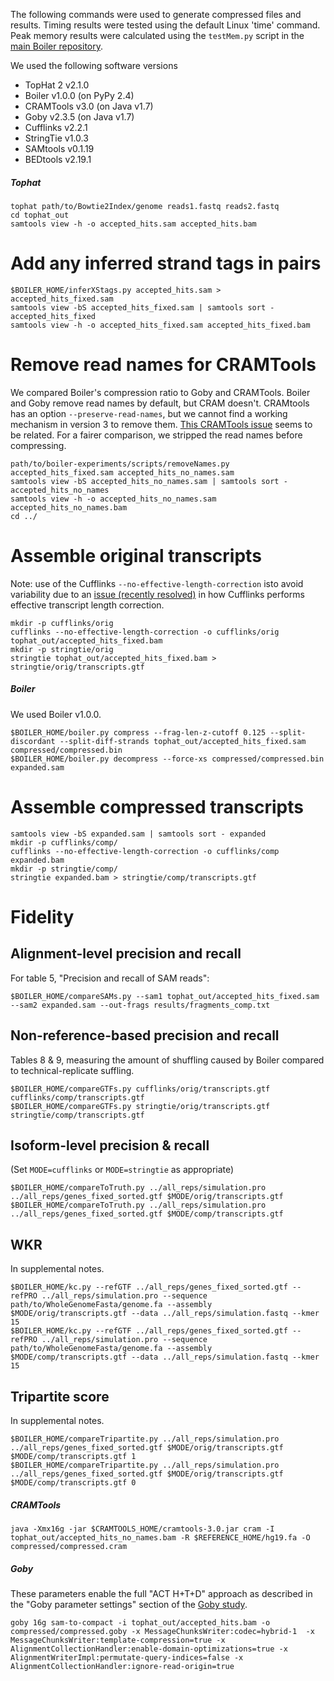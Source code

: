 The following commands were used to generate compressed files and results. 
Timing results were tested using the default Linux 'time' command. Peak memory results were calculated using the `testMem.py` script in the [main Boiler repository].

We used the following software versions
* TopHat 2 v2.1.0
* Boiler v1.0.0 (on PyPy 2.4)
* CRAMTools v3.0 (on Java v1.7)
* Goby v2.3.5 (on Java v1.7)
* Cufflinks v2.2.1
* StringTie v1.0.3
* SAMtools v0.1.19
* BEDtools v2.19.1

##### Tophat #####

```
tophat path/to/Bowtie2Index/genome reads1.fastq reads2.fastq
cd tophat_out
samtools view -h -o accepted_hits.sam accepted_hits.bam
```

# Add any inferred strand tags in pairs

```
$BOILER_HOME/inferXStags.py accepted_hits.sam > accepted_hits_fixed.sam
samtools view -bS accepted_hits_fixed.sam | samtools sort - accepted_hits_fixed
samtools view -h -o accepted_hits_fixed.sam accepted_hits_fixed.bam
```

# Remove read names for CRAMTools

We compared Boiler's compression ratio to Goby and CRAMTools. Boiler and Goby remove read names by default, but CRAM doesn't. CRAMtools has an option `--preserve-read-names`, but we cannot find a working mechanism in version 3 to remove them.  [This CRAMTools issue](https://github.com/enasequence/cramtools/issues/48) seems to be related. For a fairer comparison, we stripped the read names before compressing.

```
path/to/boiler-experiments/scripts/removeNames.py accepted_hits_fixed.sam accepted_hits_no_names.sam
samtools view -bS accepted_hits_no_names.sam | samtools sort - accepted_hits_no_names
samtools view -h -o accepted_hits_no_names.sam accepted_hits_no_names.bam
cd ../
```

# Assemble original transcripts

Note: use of the Cufflinks `--no-effective-length-correction` isto avoid variability due to an [issue (recently resolved)](https://github.com/cole-trapnell-lab/cufflinks/pull/32) in how Cufflinks performs effective transcript length correction.

```
mkdir -p cufflinks/orig
cufflinks --no-effective-length-correction -o cufflinks/orig tophat_out/accepted_hits_fixed.bam
mkdir -p stringtie/orig
stringtie tophat_out/accepted_hits_fixed.bam > stringtie/orig/transcripts.gtf
```

##### Boiler #####

We used Boiler v1.0.0.

```
$BOILER_HOME/boiler.py compress --frag-len-z-cutoff 0.125 --split-discordant --split-diff-strands tophat_out/accepted_hits_fixed.sam compressed/compressed.bin
$BOILER_HOME/boiler.py decompress --force-xs compressed/compressed.bin expanded.sam
```

# Assemble compressed transcripts

```
samtools view -bS expanded.sam | samtools sort - expanded
mkdir -p cufflinks/comp/
cufflinks --no-effective-length-correction -o cufflinks/comp expanded.bam
mkdir -p stringtie/comp/
stringtie expanded.bam > stringtie/comp/transcripts.gtf
```

# Fidelity

## Alignment-level precision and recall

For table 5, "Precision and recall of SAM reads":

```
$BOILER_HOME/compareSAMs.py --sam1 tophat_out/accepted_hits_fixed.sam --sam2 expanded.sam --out-frags results/fragments_comp.txt
```

## Non-reference-based precision and recall

Tables 8 & 9, measuring the amount of shuffling caused by Boiler compared to technical-replicate suffling.

```
$BOILER_HOME/compareGTFs.py cufflinks/orig/transcripts.gtf cufflinks/comp/transcripts.gtf
$BOILER_HOME/compareGTFs.py stringtie/orig/transcripts.gtf stringtie/comp/transcripts.gtf
```

## Isoform-level precision & recall

(Set `MODE=cufflinks` or `MODE=stringtie` as appropriate)

```
$BOILER_HOME/compareToTruth.py ../all_reps/simulation.pro ../all_reps/genes_fixed_sorted.gtf $MODE/orig/transcripts.gtf
$BOILER_HOME/compareToTruth.py ../all_reps/simulation.pro ../all_reps/genes_fixed_sorted.gtf $MODE/comp/transcripts.gtf
```

## WKR

In supplemental notes.

```
$BOILER_HOME/kc.py --refGTF ../all_reps/genes_fixed_sorted.gtf --refPRO ../all_reps/simulation.pro --sequence path/to/WholeGenomeFasta/genome.fa --assembly $MODE/orig/transcripts.gtf --data ../all_reps/simulation.fastq --kmer 15 
$BOILER_HOME/kc.py --refGTF ../all_reps/genes_fixed_sorted.gtf --refPRO ../all_reps/simulation.pro --sequence path/to/WholeGenomeFasta/genome.fa --assembly $MODE/comp/transcripts.gtf --data ../all_reps/simulation.fastq --kmer 15 
```

## Tripartite score

In supplemental notes.

```
$BOILER_HOME/compareTripartite.py ../all_reps/simulation.pro ../all_reps/genes_fixed_sorted.gtf $MODE/orig/transcripts.gtf $MODE/comp/transcripts.gtf 1
$BOILER_HOME/compareTripartite.py ../all_reps/simulation.pro ../all_reps/genes_fixed_sorted.gtf $MODE/orig/transcripts.gtf $MODE/comp/transcripts.gtf 0
```

##### CRAMTools #####

```
java -Xmx16g -jar $CRAMTOOLS_HOME/cramtools-3.0.jar cram -I tophat_out/accepted_hits_no_names.bam -R $REFERENCE_HOME/hg19.fa -O compressed/compressed.cram
```

##### Goby #####

These parameters enable the full "ACT H+T+D" approach as described in the "Goby parameter settings" section of the [Goby study](http://journals.plos.org/plosone/article?id=10.1371/journal.pone.0079871).

```
goby 16g sam-to-compact -i tophat_out/accepted_hits.bam -o compressed/compressed.goby -x MessageChunksWriter:codec=hybrid-1  -x MessageChunksWriter:template-compression=true -x AlignmentCollectionHandler:enable-domain-optimizations=true -x AlignmentWriterImpl:permutate-query-indices=false -x AlignmentCollectionHandler:ignore-read-origin=true
```

[main Boiler repository]: https://github.com/jpritt/boiler
